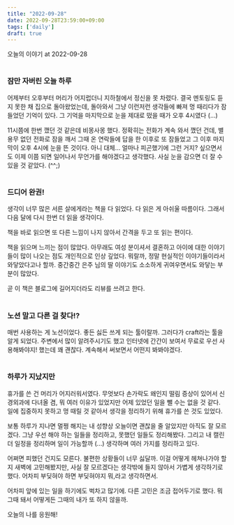 ```yaml
---
title: "2022-09-28"
date: 2022-09-28T23:59:00+09:00
tags: ['daily']
draft: true
---
```

오늘의 이야기 at 2022-09-28
<!--more--> 

#
### 잠만 자버린 오늘 하루
어제부터 오후부터 머리가 어지럽더니 지하철에서 정신을 못 차렸다. 
결국 멘토링도 듣지 못한 채 집으로 돌아왔었는데, 돌아와서 그냥 이런저런 생각들에 빠져 멍 때리다가 잠들었던 기억이 있다. 
그 기억을 마지막으로 눈을 제대로 떴을 때가 오후 4시였다 (...)

11시쯤에 한번 깼던 것 같은데 비몽사몽 했다. 
정확히는 전화가 계속 와서 깼던 건데, 별 용무 없던 전화로 잠을 깨서 그때 온 연락들에 답을 한 이후로 또 잠들었고 그 이후 마지막이 오후 4시에 눈을 뜬 것이다. 
아니 대체... 얼마나 피곤했기에 그런 거지? 싶으면서도 이제 이쯤 되면 일어나서 무언가를 해야겠다고 생각했다. 
사실 눈을 감으면 더 잘 수 있을 것 같았다. (^^;)


#
### 드디어 완권!
생각이 너무 많은 서른 살에게라는 책을 다 읽었다. 
다 읽은 게 아쉬울 따름이다. 
그래서 다음 달에 다시 한번 더 읽을 생각이다. 

책을 바로 읽으면 또 다른 느낌이 나지 않아서 간격을 두고 또 읽는 편이다.

책을 읽으며 느끼는 점이 많았다. 
아무래도 여성 분이셔서 결혼하고 아이에 대한 이야기들이 많이 나오는 점도 개인적으로 인상 깊었다. 
뭐랄까, 정말 현실적인 이야기들이라서 와닿았다고나 할까. 
중간중간 은주 님의 딸 이야기도 소소하게 귀여우면서도 와닿는 부분이 많았다.

곧 이 책은 블로그에 길어지더라도 리뷰를 쓰려고 한다.


#
### 노션 말고 다른 걸 찾다!?
매번 사용하는 게 노션이었다. 
좋든 싫든 쓰게 되는 툴이랄까. 
그러다가 craft라는 툴을 알게 되었다. 
주변에서 많이 알려주시기도 했고 인터넷에 간간이 보여서 무료로 우선 사용해봐야지! 했는데 꽤 괜찮다. 
계속해서 써보면서 어떤지 봐봐야겠다.


#
### 하루가 지났지만
휴가를 쓴 건 머리가 어지러워서였다. 
무엇보다 손가락도 왜인지 떨림 증상이 있어서 신경외과에 다녀올 겸, 뭐 여러 이유가 있었지만 어제 있었던 일을 뺄 수는 없을 것 같다. 
일에 집중하지 못하고 멍 때릴 것 같아서 생각을 정리하기 위해 휴가를 쓴 것도 있었다.

보통 하루가 지나면 멀쩡 해지는 내 성향상 오늘이면 괜찮을 줄 알았지만 아직도 잘 모르겠다. 
그냥 우선 해야 하는 일들을 정리하고, 못했던 일들도 정리해봤다. 
그리고 내 캘린더 일정을 정리하며 일이 가능할까 (...) 생각하며 여러 가지를 정리하고 있다.

어쩌면 피했던 건지도 모른다. 
불편한 상황들이 너무 싫달까. 
이걸 어떻게 헤쳐나가야 할지 새벽에 고민해봤지만, 사실 잘 모르겠다는 생각밖에 들지 않아서 가볍게 생각하기로 했다. 
어차피 부딪혀야 하면 부딪혀야지 뭐,라고 생각하면서.

어차피 앞에 있는 일을 하기에도 벅차고 많기에. 
다른 고민은 조금 접어두기로 했다. 
뭐 그때 돼서 어떻게든 그때의 내가 또 하지 않을까.

오늘의 나를 응원해!